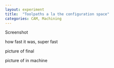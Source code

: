 ```yaml
---
layout: experiment 
title:  "Toolpaths a la the configuration space"
categories: CAM, Machining 
---
```


Screenshot

how fast it was, super fast

picture of final

picture of in machine


